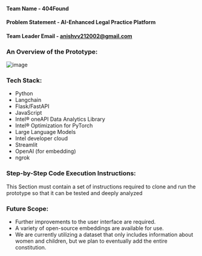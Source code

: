 
#### Team Name - 404Found
#### Problem Statement - AI-Enhanced Legal Practice Platform
#### Team Leader Email - anishvv212002@gmail.com

### An Overview of the Prototype:

  ![image](https://github.com/anish2105/oneAPI-GenAI-Hackathon-2023/assets/75316315/1d085823-7d11-4d68-8f98-eb510f33b605)

  
  
### Tech Stack: 
*    Python 
*    Langchain
*    Flask/FastAPI 
*    JavaScript 
*    Intel® oneAPI Data Analytics Library
*    Intel® Optimization for PyTorch
*    Large Language Models
*    Intel developer cloud
*    Streamlit
*    OpenAI (for embedding)
*    ngrok
   
### Step-by-Step Code Execution Instructions:
  This Section must contain a set of instructions required to clone and run the prototype so that it can be tested and deeply analyzed
  
### Future Scope:
*    Further improvements to the user interface are required.
*    A variety of open-source embeddings are available for use.
*    We are currently utilizing a dataset that only includes information about women and children, but we plan to eventually add the entire constitution.
